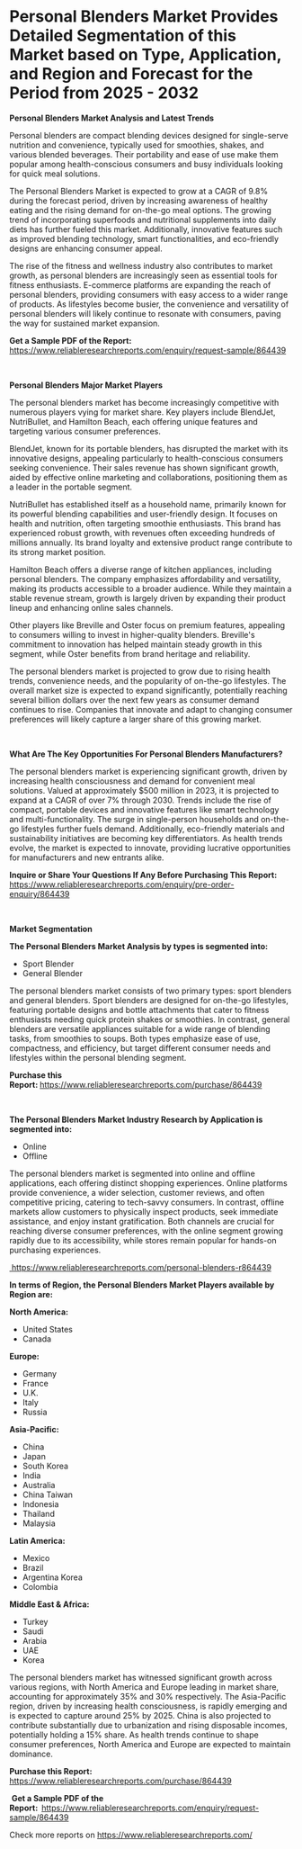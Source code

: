 <p><h1>Personal Blenders Market Provides Detailed Segmentation of this Market based on Type, Application, and Region and Forecast for the Period from 2025 - 2032</h1></p><p><strong>Personal Blenders Market Analysis and Latest Trends</strong></p>
<p><p>Personal blenders are compact blending devices designed for single-serve nutrition and convenience, typically used for smoothies, shakes, and various blended beverages. Their portability and ease of use make them popular among health-conscious consumers and busy individuals looking for quick meal solutions. </p><p>The Personal Blenders Market is expected to grow at a CAGR of 9.8% during the forecast period, driven by increasing awareness of healthy eating and the rising demand for on-the-go meal options. The growing trend of incorporating superfoods and nutritional supplements into daily diets has further fueled this market. Additionally, innovative features such as improved blending technology, smart functionalities, and eco-friendly designs are enhancing consumer appeal.</p><p>The rise of the fitness and wellness industry also contributes to market growth, as personal blenders are increasingly seen as essential tools for fitness enthusiasts. E-commerce platforms are expanding the reach of personal blenders, providing consumers with easy access to a wider range of products. As lifestyles become busier, the convenience and versatility of personal blenders will likely continue to resonate with consumers, paving the way for sustained market expansion.</p></p>
<p><strong>Get a Sample PDF of the Report:&nbsp;</strong> <a href="https://www.reliableresearchreports.com/enquiry/request-sample/864439?utm_campaign=2141&utm_medium=2&utm_source=Github&utm_content=ia&utm_term=08022025&utm_id=personal-blenders">https://www.reliableresearchreports.com/enquiry/request-sample/864439</a></p>
<p>&nbsp;</p>
<p><strong>Personal Blenders Major Market Players</strong></p>
<p><p>The personal blenders market has become increasingly competitive with numerous players vying for market share. Key players include BlendJet, NutriBullet, and Hamilton Beach, each offering unique features and targeting various consumer preferences.</p><p>BlendJet, known for its portable blenders, has disrupted the market with its innovative designs, appealing particularly to health-conscious consumers seeking convenience. Their sales revenue has shown significant growth, aided by effective online marketing and collaborations, positioning them as a leader in the portable segment.</p><p>NutriBullet has established itself as a household name, primarily known for its powerful blending capabilities and user-friendly design. It focuses on health and nutrition, often targeting smoothie enthusiasts. This brand has experienced robust growth, with revenues often exceeding hundreds of millions annually. Its brand loyalty and extensive product range contribute to its strong market position.</p><p>Hamilton Beach offers a diverse range of kitchen appliances, including personal blenders. The company emphasizes affordability and versatility, making its products accessible to a broader audience. While they maintain a stable revenue stream, growth is largely driven by expanding their product lineup and enhancing online sales channels.</p><p>Other players like Breville and Oster focus on premium features, appealing to consumers willing to invest in higher-quality blenders. Breville's commitment to innovation has helped maintain steady growth in this segment, while Oster benefits from brand heritage and reliability.</p><p>The personal blenders market is projected to grow due to rising health trends, convenience needs, and the popularity of on-the-go lifestyles. The overall market size is expected to expand significantly, potentially reaching several billion dollars over the next few years as consumer demand continues to rise. Companies that innovate and adapt to changing consumer preferences will likely capture a larger share of this growing market.</p></p>
<p>&nbsp;</p>
<p><strong>What Are The Key Opportunities For Personal Blenders Manufacturers?</strong></p>
<p><p>The personal blenders market is experiencing significant growth, driven by increasing health consciousness and demand for convenient meal solutions. Valued at approximately $500 million in 2023, it is projected to expand at a CAGR of over 7% through 2030. Trends include the rise of compact, portable devices and innovative features like smart technology and multi-functionality. The surge in single-person households and on-the-go lifestyles further fuels demand. Additionally, eco-friendly materials and sustainability initiatives are becoming key differentiators. As health trends evolve, the market is expected to innovate, providing lucrative opportunities for manufacturers and new entrants alike.</p></p>
<p><strong>Inquire or Share Your Questions If Any Before Purchasing This Report:</strong> <a href="https://www.reliableresearchreports.com/enquiry/pre-order-enquiry/864439?utm_campaign=2141&utm_medium=2&utm_source=Github&utm_content=ia&utm_term=08022025&utm_id=personal-blenders">https://www.reliableresearchreports.com/enquiry/pre-order-enquiry/864439</a></p>
<p>&nbsp;</p>
<p><strong>Market Segmentation</strong></p>
<p><strong>The Personal Blenders Market Analysis by types is segmented into:</strong></p>
<p><ul><li>Sport Blender</li><li>General Blender</li></ul></p>
<p><p>The personal blenders market consists of two primary types: sport blenders and general blenders. Sport blenders are designed for on-the-go lifestyles, featuring portable designs and bottle attachments that cater to fitness enthusiasts needing quick protein shakes or smoothies. In contrast, general blenders are versatile appliances suitable for a wide range of blending tasks, from smoothies to soups. Both types emphasize ease of use, compactness, and efficiency, but target different consumer needs and lifestyles within the personal blending segment.</p></p>
<p><strong>Purchase this Report:&nbsp;</strong><a href="https://www.reliableresearchreports.com/purchase/864439?utm_campaign=2141&utm_medium=2&utm_source=Github&utm_content=ia&utm_term=08022025&utm_id=personal-blenders">https://www.reliableresearchreports.com/purchase/864439</a></p>
<p>&nbsp;</p>
<p><strong>The Personal Blenders Market Industry Research by Application is segmented into:</strong></p>
<p><ul><li>Online</li><li>Offline</li></ul></p>
<p><p>The personal blenders market is segmented into online and offline applications, each offering distinct shopping experiences. Online platforms provide convenience, a wider selection, customer reviews, and often competitive pricing, catering to tech-savvy consumers. In contrast, offline markets allow customers to physically inspect products, seek immediate assistance, and enjoy instant gratification. Both channels are crucial for reaching diverse consumer preferences, with the online segment growing rapidly due to its accessibility, while stores remain popular for hands-on purchasing experiences.</p></p>
<p><a href="https://www.reliableresearchreports.com/personal-blenders-r864439?utm_campaign=2141&utm_medium=2&utm_source=Github&utm_content=ia&utm_term=08022025&utm_id=personal-blenders">&nbsp;https://www.reliableresearchreports.com/personal-blenders-r864439</a></p>
<p><strong>In terms of Region, the Personal Blenders Market Players available by Region are:</strong></p>
<p>
    <p> <strong> North America: </strong>
        <ul>
            <li>United States</li>
            <li>Canada</li>
        </ul>
        </p> 
    <p> <strong> Europe: </strong>
        <ul>
            <li>Germany</li>
            <li>France</li>
            <li>U.K.</li>
            <li>Italy</li>
            <li>Russia</li>
        </ul>
        </p> 
    <p> <strong> Asia-Pacific: </strong>
        <ul>
            <li>China</li>
            <li>Japan</li>
            <li>South Korea</li>
            <li>India</li>
            <li>Australia</li>
            <li>China Taiwan</li>
            <li>Indonesia</li>
            <li>Thailand</li>
            <li>Malaysia</li>
        </ul>
        </p> 
    <p> <strong> Latin America: </strong>
        <ul>
            <li>Mexico</li>
            <li>Brazil</li>
            <li>Argentina Korea</li>
            <li>Colombia</li>
        </ul>
        </p> 
    <p> <strong> Middle East & Africa: </strong>
        <ul>
            <li>Turkey</li>
            <li>Saudi</li>
            <li>Arabia</li>
            <li>UAE</li>
            <li>Korea</li>
        </ul>
    </p>
    </p>
<p><p>The personal blenders market has witnessed significant growth across various regions, with North America and Europe leading in market share, accounting for approximately 35% and 30% respectively. The Asia-Pacific region, driven by increasing health consciousness, is rapidly emerging and is expected to capture around 25% by 2025. China is also projected to contribute substantially due to urbanization and rising disposable incomes, potentially holding a 15% share. As health trends continue to shape consumer preferences, North America and Europe are expected to maintain dominance.</p></p>
<p><strong>Purchase this Report: </strong><a href="https://www.reliableresearchreports.com/purchase/864439?utm_campaign=2141&utm_medium=2&utm_source=Github&utm_content=ia&utm_term=08022025&utm_id=personal-blenders">https://www.reliableresearchreports.com/purchase/864439</a></p>
<p>&nbsp;<strong>Get a Sample PDF of the Report:&nbsp;&nbsp;</strong><a href="https://www.reliableresearchreports.com/enquiry/request-sample/864439?utm_campaign=2141&utm_medium=2&utm_source=Github&utm_content=ia&utm_term=08022025&utm_id=personal-blenders">https://www.reliableresearchreports.com/enquiry/request-sample/864439</a></p>
<p><strong></strong></p>
<p>Check more reports on <a href="https://www.reliableresearchreports.com/?utm_campaign=2141&utm_medium=2&utm_source=Github&utm_content=ia&utm_term=08022025&utm_id=personal-blenders">https://www.reliableresearchreports.com/</a></p>